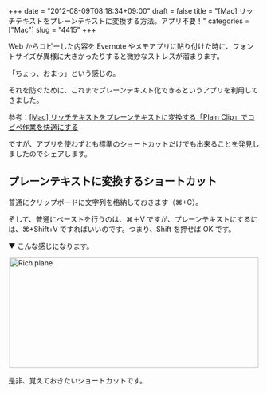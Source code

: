 +++
date = "2012-08-09T08:18:34+09:00"
draft = false
title = "[Mac] リッチテキストをプレーンテキストに変換する方法。アプリ不要！"
categories = ["Mac"]
slug = "4415"
+++

Web からコピーした内容を Evernote やメモアプリに貼り付けた時に、フォントサイズが異様に大きかったりすると微妙なストレスが溜まります。

「ちょっ、おまっ」という感じの。

それを防ぐために、これまでプレーンテキスト化できるというアプリを利用してきました。

参考：<a href="http://rakuishi.com/mac/1365/" target="_blank">[Mac] リッチテキストをプレーンテキストに変換する「Plain Clip」でコピペ作業を快適にする</a>

ですが、アプリを使わずとも標準のショートカットだけでも出来ることを発見しましたのでシェアします。

<h2>プレーンテキストに変換するショートカット</h2>

普通にクリップボードに文字列を格納しておきます（⌘+C）。

そして、普通にペーストを行うのは、⌘＋V ですが、プレーンテキストにするには、⌘+Shift+V ですればいいのです。つまり、Shift を押せば OK です。

▼ こんな感じになります。

<img style="display:block; margin-left:auto; margin-right:auto;" src="/images/2012/08/rich-plane.png" alt="Rich plane" title="rich-plane.png" border="0" width="500" height="222" />

是非、覚えておきたいショートカットです。
